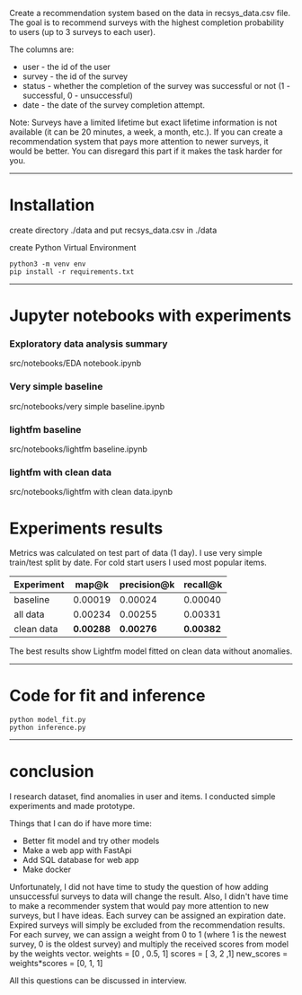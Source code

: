 Create a recommendation system based on the data in recsys_data.csv file. The goal
is to recommend surveys with the highest completion probability to users (up to 3
surveys to each user).

The columns are:
* user - the id of the user
* survey - the id of the survey
* status - whether the completion of the survey was successful or not (1 -
successful, 0 - unsuccessful)
* date - the date of the survey completion attempt.

Note: Surveys have a limited lifetime but exact lifetime information is not available
(it can be 20 minutes, a week, a month, etc.). If you can create a recommendation
system that pays more attention to newer surveys, it would be better. You can
disregard this part if it makes the task harder for you.

---
# Installation
create directory ./data and put recsys_data.csv in ./data

create Python Virtual Environment
```
python3 -m venv env
pip install -r requirements.txt
```
---
# Jupyter notebooks with experiments
### Exploratory data analysis summary
src/notebooks/EDA notebook.ipynb
### Very simple baseline
src/notebooks/very simple baseline.ipynb
### lightfm baseline
src/notebooks/lightfm baseline.ipynb
### lightfm with clean data
src/notebooks/lightfm with clean data.ipynb

# Experiments results
Metrics was calculated on test part of data (1 day). I use very simple train/test split by date.
For cold start users I used most popular items.

| Experiment      | map@k  | precision@k  | recall@k  |
| ----------- | ----------- |----------- |----------- |
| baseline      | 0.00019       | 0.00024       | 0.00040       |
| all data   | 0.00234         | 0.00255       | 0.00331       |
| clean data   | **0.00288**        | **0.00276**       | **0.00382**       |

The best results show Lightfm model fitted on clean data without anomalies.

---
# Code for fit and inference
```
python model_fit.py
python inference.py
```
---
# conclusion

I research dataset, find anomalies in user and items. I conducted simple experiments and made prototype.

Things that I can do if have more time:
* Better fit model and try other models
* Make a web app with FastApi
* Add SQL database for web app
* Make docker


Unfortunately, I did not have time to study the question of how adding unsuccessful surveys to data will
change the result. Also, I didn't have time to make a recommender system that would pay more attention
to new surveys, but I have ideas. Each survey can be assigned an expiration date.
Expired surveys will simply be excluded from the recommendation results. 
For each survey, we can assign a weight from 0 to 1 (where 1 is the newest survey, 0 is the oldest survey)
and multiply the received scores from model by the weights vector.
weights = [0 , 0.5, 1]
scores = [ 3, 2 ,1]
new_scores = weights*scores = [0, 1, 1]

All this questions can be discussed in interview.

